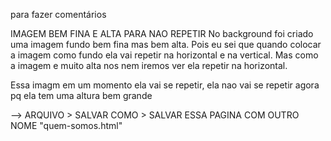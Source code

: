 para fazer comentários 
<!-- -->


IMAGEM BEM FINA E ALTA PARA NAO REPETIR
No background foi criado uma imagem fundo bem fina mas bem alta. 
Pois eu sei que quando colocar a imagem como fundo ela vai repetir na horizontal e na vertical. Mas como a imagem e muito alta nos nem iremos ver ela repetir na horizontal.

Essa imagm em um momento ela vai se repetir, ela nao vai se repetir agora pq ela tem uma altura bem grande


<!--USANDO A MESMA ESTRUTURA DE DA PRIMEIRA PAGINA PARA CRIAR OUTRAS-->

  --> ARQUIVO > SALVAR COMO > SALVAR ESSA PAGINA COM OUTRO NOME "quem-somos.html"
